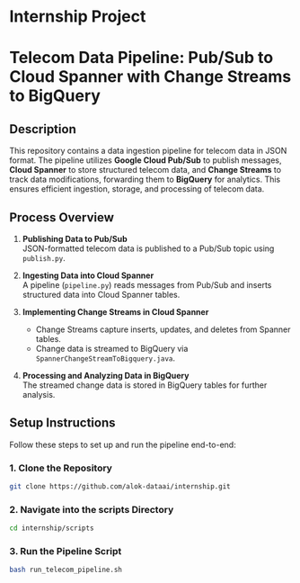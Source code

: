 # Internship Project 


# Telecom Data Pipeline: Pub/Sub to Cloud Spanner with Change Streams to BigQuery

## Description
This repository contains a data ingestion pipeline for telecom data in JSON format. The pipeline utilizes **Google Cloud Pub/Sub** to publish messages, **Cloud Spanner** to store structured telecom data, and **Change Streams** to track data modifications, forwarding them to **BigQuery** for analytics. This ensures efficient ingestion, storage, and processing of telecom data.

## Process Overview
1. **Publishing Data to Pub/Sub**  
   JSON-formatted telecom data is published to a Pub/Sub topic using `publish.py`.

2. **Ingesting Data into Cloud Spanner**  
   A pipeline (`pipeline.py`) reads messages from Pub/Sub and inserts structured data into Cloud Spanner tables.

3. **Implementing Change Streams in Cloud Spanner**  
   - Change Streams capture inserts, updates, and deletes from Spanner tables.
   - Change data is streamed to BigQuery via `SpannerChangeStreamToBigquery.java`.

4. **Processing and Analyzing Data in BigQuery**  
   The streamed change data is stored in BigQuery tables for further analysis.

##  Setup Instructions

Follow these steps to set up and run the pipeline end-to-end:

### 1. Clone the Repository

```bash
git clone https://github.com/alok-dataai/internship.git
```

### 2. Navigate into the scripts Directory
```bash
cd internship/scripts
```
### 3. Run the Pipeline Script
```bash
bash run_telecom_pipeline.sh
```
   
